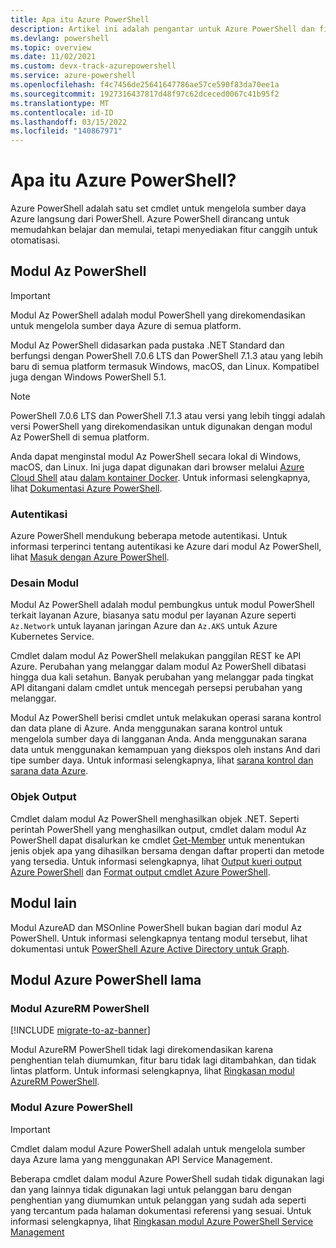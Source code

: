 ```yaml
---
title: Apa itu Azure PowerShell
description: Artikel ini adalah pengantar untuk Azure PowerShell dan fitur-fiturnya.
ms.devlang: powershell
ms.topic: overview
ms.date: 11/02/2021
ms.custom: devx-track-azurepowershell
ms.service: azure-powershell
ms.openlocfilehash: f4c7456de25641647786ae57ce590f83da70ee1a
ms.sourcegitcommit: 1927316437817d48f97c62dceced0067c41b95f2
ms.translationtype: MT
ms.contentlocale: id-ID
ms.lasthandoff: 03/15/2022
ms.locfileid: "140867971"
---
```

# <a name="what-is-azure-powershell"></a>Apa itu Azure PowerShell?

Azure PowerShell adalah satu set cmdlet untuk mengelola sumber daya Azure langsung dari PowerShell. Azure PowerShell dirancang untuk memudahkan belajar dan memulai, tetapi menyediakan fitur canggih untuk otomatisasi.

## <a name="the-az-powershell-module"></a>Modul Az PowerShell

> [!IMPORTANT]
> Modul Az PowerShell adalah modul PowerShell yang direkomendasikan untuk mengelola sumber daya Azure di semua platform.

Modul Az PowerShell didasarkan pada pustaka .NET Standard dan berfungsi dengan PowerShell 7.0.6 LTS dan PowerShell 7.1.3 atau yang lebih baru di semua platform termasuk Windows, macOS, dan Linux. Kompatibel juga dengan Windows PowerShell 5.1.

> [!NOTE]
> PowerShell 7.0.6 LTS dan PowerShell 7.1.3 atau versi yang lebih tinggi adalah versi PowerShell yang direkomendasikan untuk digunakan dengan modul Az PowerShell di semua platform.

Anda dapat menginstal modul Az PowerShell secara lokal di Windows, macOS, dan Linux. Ini juga dapat digunakan dari browser melalui [Azure Cloud Shell](/azure/cloud-shell/overview) atau [dalam kontainer Docker](/powershell/azure/azureps-in-docker). Untuk informasi selengkapnya, lihat [Dokumentasi Azure PowerShell](/powershell/azure/).

### <a name="authentication"></a>Autentikasi

Azure PowerShell mendukung beberapa metode autentikasi. Untuk informasi terperinci tentang autentikasi ke Azure dari modul Az PowerShell, lihat [Masuk dengan Azure PowerShell](/powershell/azure/authenticate-azureps).

### <a name="module-design"></a>Desain Modul

Modul Az PowerShell adalah modul pembungkus untuk modul PowerShell terkait layanan Azure, biasanya satu modul per layanan Azure seperti `Az.Network` untuk layanan jaringan Azure dan `Az.AKS` untuk Azure Kubernetes Service.

Cmdlet dalam modul Az PowerShell melakukan panggilan REST ke API Azure. Perubahan yang melanggar dalam modul Az PowerShell dibatasi hingga dua kali setahun. Banyak perubahan yang melanggar pada tingkat API ditangani dalam cmdlet untuk mencegah persepsi perubahan yang melanggar.

Modul Az PowerShell berisi cmdlet untuk melakukan operasi sarana kontrol dan data plane di Azure. Anda menggunakan sarana kontrol untuk mengelola sumber daya di langganan Anda. Anda menggunakan sarana data untuk menggunakan kemampuan yang diekspos oleh instans And dari tipe sumber daya. Untuk informasi selengkapnya, lihat [sarana kontrol dan sarana data Azure](/azure/azure-resource-manager/management/control-plane-and-data-plane).

### <a name="output-objects"></a>Objek Output

Cmdlet dalam modul Az PowerShell menghasilkan objek .NET. Seperti perintah PowerShell yang menghasilkan output, cmdlet dalam modul Az PowerShell dapat disalurkan ke cmdlet [Get-Member](/powershell/module/microsoft.powershell.utility/get-member) untuk menentukan jenis objek apa yang dihasilkan bersama dengan daftar properti dan metode yang tersedia. Untuk informasi selengkapnya, lihat [Output kueri output Azure PowerShell](/powershell/azure/queries-azureps) dan [Format output cmdlet Azure PowerShell](/powershell/azure/formatting-output).

## <a name="other-modules"></a>Modul lain

Modul AzureAD dan MSOnline PowerShell bukan bagian dari modul Az PowerShell. Untuk informasi selengkapnya tentang modul tersebut, lihat dokumentasi untuk [PowerShell Azure Active Directory untuk Graph](/powershell/azure/active-directory/overview).

## <a name="legacy-azure-powershell-modules"></a>Modul Azure PowerShell lama

### <a name="the-azurerm-powershell-module"></a>Modul AzureRM PowerShell

[!INCLUDE [migrate-to-az-banner](../../includes/migrate-to-az-banner.md)]

Modul AzureRM PowerShell tidak lagi direkomendasikan karena penghentian telah diumumkan, fitur baru tidak lagi ditambahkan, dan tidak lintas platform. Untuk informasi selengkapnya, lihat [Ringkasan modul AzureRM PowerShell](/powershell/azure/azurerm/overview).

### <a name="the-azure-powershell-module"></a>Modul Azure PowerShell

> [!IMPORTANT]
> Cmdlet dalam modul Azure PowerShell adalah untuk mengelola sumber daya Azure lama yang menggunakan API Service Management.

Beberapa cmdlet dalam modul Azure PowerShell sudah tidak digunakan lagi dan yang lainnya tidak digunakan lagi untuk pelanggan baru dengan penghentian yang diumumkan untuk pelanggan yang sudah ada seperti yang tercantum pada halaman dokumentasi referensi yang sesuai. Untuk informasi selengkapnya, lihat [Ringkasan modul Azure PowerShell Service Management](/powershell/azure/servicemanagement/overview)
